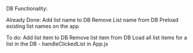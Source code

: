 DB Functionality:

Already Done:
Add list name to DB
Remove List name from DB
Preload existing list names on the app

To do:
Add list item to DB
Remove list item from DB
Load all list items for a list in the DB - handleClickedList in App.js